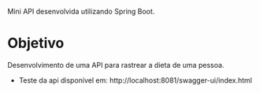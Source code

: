 Mini API desenvolvida utilizando Spring Boot.

# Objetivo
Desenvolvimento de uma API para rastrear a dieta de uma pessoa.

- Teste da api disponível em: http://localhost:8081/swagger-ui/index.html